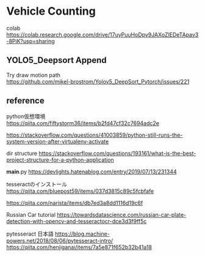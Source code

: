 # Vehicle Counting
colab  
https://colab.research.google.com/drive/17uyPuuHoDpy9JAXoZlEDeTApav3-8PiK?usp=sharing

## YOLO5_Deepsort Append


Try draw motion path  
https://github.com/mikel-brostrom/Yolov5_DeepSort_Pytorch/issues/221

## reference

python仮想環境 https://qiita.com/fiftystorm36/items/b2fd47cf32c7694adc2e

https://stackoverflow.com/questions/41003859/python-still-runs-the-system-version-after-virtualenv-activate

dir structure https://stackoverflow.com/questions/193161/what-is-the-best-project-structure-for-a-python-application

__main__.py https://devlights.hatenablog.com/entry/2019/07/13/231344

tesseractのインストール https://qiita.com/bluepost59/items/037d3815c89c5fcbfafe

https://qiita.com/narista/items/db7ed3a8dd1116d19c6f

Russian Car tutorial https://towardsdatascience.com/russian-car-plate-detection-with-opencv-and-tesseractocr-dce3d3f9ff5c

pytesseract 日本語 https://blog.machine-powers.net/2018/08/06/pytesseract-intro/
https://qiita.com/henjiganai/items/7a5e871f652b32b41a18
